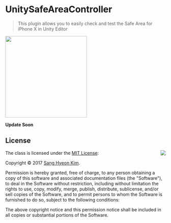 # UnitySafeAreaController
> This plugin allows you to easily check and test the Safe Area for iPhone X in Unity Editor

<img src="https://github.com/rlatkdgus500/UnitySafeAreaController/blob/master/Logo.png" align="center" width=256 height=256 />

**Update Soon**

## License

<img align="right" src="http://opensource.org/trademarks/opensource/OSI-Approved-License-100x137.png">

The class is licensed under the [MIT License](http://opensource.org/licenses/MIT):

Copyright &copy; 2017 [Sang Hyeon Kim](http://www.github.com/rlatkdgus500).

Permission is hereby granted, free of charge, to any person obtaining a copy of this software and associated documentation files (the "Software"), to deal in the Software without restriction, including without limitation the rights to use, copy, modify, merge, publish, distribute, sublicense, and/or sell copies of the Software, and to permit persons to whom the Software is furnished to do so, subject to the following conditions:

The above copyright notice and this permission notice shall be included in all copies or substantial portions of the Software.
